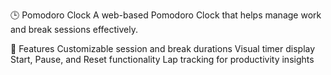 🕒 Pomodoro Clock
A web-based Pomodoro Clock that helps manage work and break sessions effectively.

🌟 Features
Customizable session and break durations
Visual timer display
Start, Pause, and Reset functionality
Lap tracking for productivity insights
